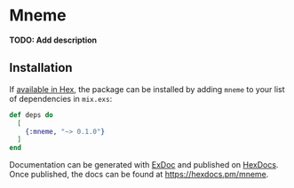 # Mneme

**TODO: Add description**

## Installation

If [available in Hex](https://hex.pm/docs/publish), the package can be installed
by adding `mneme` to your list of dependencies in `mix.exs`:

```elixir
def deps do
  [
    {:mneme, "~> 0.1.0"}
  ]
end
```

Documentation can be generated with [ExDoc](https://github.com/elixir-lang/ex_doc)
and published on [HexDocs](https://hexdocs.pm). Once published, the docs can
be found at <https://hexdocs.pm/mneme>.

